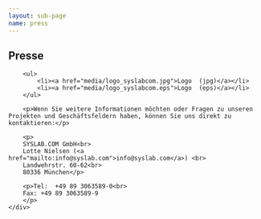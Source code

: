 ```yaml
---
layout: sub-page
name: press
---
```


<section id="press">
    <div class="container">
        <h1>Presse</h1>
        
        <ul>
            <li><a href="media/logo_syslabcom.jpg">Logo  (jpg)</a></li>
            <li><a href="media/logo_syslabcom.eps">Logo  (eps)</a></li>
        </ul>
        
        <p>Wenn Sie weitere Informationen möchten oder Fragen zu unseren Projekten und Geschäftsfeldern haben, können Sie uns direkt zu kontaktieren:</p>

        <p>
        SYSLAB.COM GmbH<br>
        Lotte Nielsen (<a href="mailto:info@syslab.com">info@syslab.com</a>) <br>
        Landwehrstr. 60-62<br>
        80336 München</p>

        <p>Tel:  +49 89 3063589-0<br>
        Fax: +49 89 3063589-9
        </p>
    </div>
</section>
